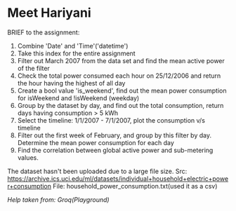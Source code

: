# Meet Hariyani
BRIEF to the assignment: 
  1. Combine 'Date' and 'Time'('datetime')
  2. Take this index for the entire assignment
  3. Filter out March 2007 from the data set and find the mean active power of the filter
  4. Check the total power consumed each hour on  25/12/2006 and return the hour having the highest of all day
  5. Create a bool value 'is_weekend', find out the mean power consumption for isWeekend and !isWeekend (weekday)
  6. Group by the dataset by day, and find out the total consumption, return days having consumption > 5 kWh
  7. Select the timeline: 1/1/2007 - 7/1/2007, plot the consumption v/s timeline
  8. Filter out the first week of February, and group by this filter by day. Determine the mean power consumption for each day
  9. Find the correlation between global active power and sub-metering values. 
 
The dataset hasn't been uploaded due to a large file size. 
Src:  https://archive.ics.uci.edu/ml/datasets/individual+household+electric+power+consumption
File: household_power_consumption.txt(used it as a csv)

_Help taken from: Groq(Playground)_
